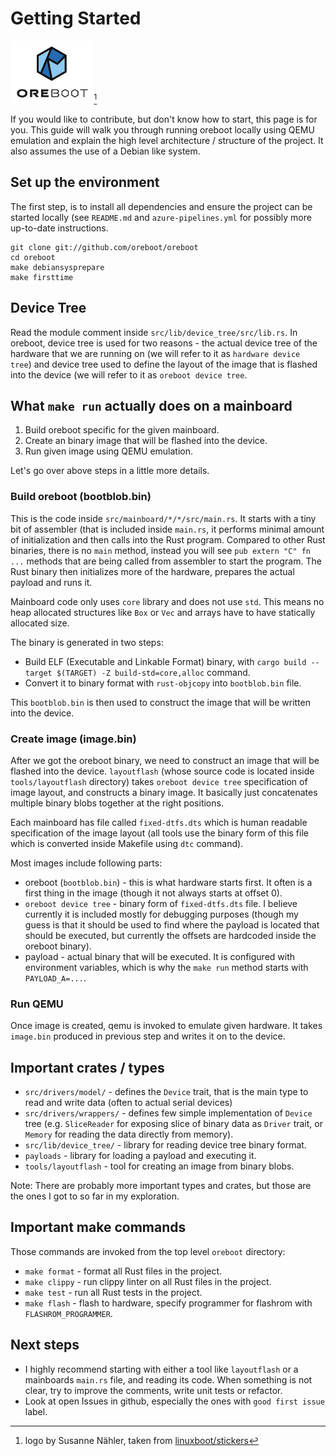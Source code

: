 # Getting Started

<img alt="oreboot logo" src="img/logo-full.png" height="100px" />[^1]

If you would like to contribute, but don't know how to start, this page is for
you. This guide will walk you through running oreboot locally using QEMU
emulation and explain the high level architecture / structure of the project.
It also assumes the use of a Debian like system.

## Set up the environment

The first step, is to install all dependencies and ensure the project can be
started locally (see `README.md` and `azure-pipelines.yml` for possibly more
up-to-date instructions.

```shell
git clone git://github.com/oreboot/oreboot
cd oreboot
make debiansysprepare
make firsttime
```

## Device Tree

Read the module comment inside `src/lib/device_tree/src/lib.rs`. In oreboot,
device tree is used for two reasons - the actual device tree of the hardware
that we are running on (we will refer to it as `hardware device tree`) and
device tree used to define the layout of the image that is flashed into the device
(we will refer to it as `oreboot device tree`.

## What `make run` actually does on a mainboard

1. Build oreboot specific for the given mainboard.
2. Create an binary image that will be flashed into the device.
3. Run given image using QEMU emulation.

Let's go over above steps in a little more details.

### Build oreboot (bootblob.bin)

This is the code inside `src/mainboard/*/*/src/main.rs`. It starts with a tiny
bit of assembler (that is included inside `main.rs`, it performs minimal
amount of initialization and then calls into the Rust program. Compared to
other Rust binaries, there is no `main` method, instead you will see `pub
extern "C" fn ...` methods that are being called from assembler to start the
program. The Rust binary then initializes more of the hardware, prepares the
actual payload and runs it.

Mainboard code only uses `core` library and does not use `std`.  This means no
heap allocated structures like `Box` or `Vec` and arrays have to have
statically allocated size.

The binary is generated in two steps:

* Build ELF (Executable and Linkable Format) binary, with
`cargo build --target $(TARGET) -Z build-std=core,alloc` command.
* Convert it to binary format with `rust-objcopy` into `bootblob.bin` file.

This `bootblob.bin` is then used to construct the image that will be written
into the device.

### Create image (image.bin)

After we got the oreboot binary, we need to construct an image that will be
flashed into the device. `layoutflash` (whose source code is located inside
`tools/layoutflash` directory) takes `oreboot device tree` specification of
image layout, and constructs a binary image. It basically just concatenates
multiple binary blobs together at the right positions.

Each mainboard has file called `fixed-dtfs.dts` which is human readable
specification of the image layout (all tools use the binary form of this file
which is converted inside Makefile using `dtc` command).

Most images include following parts:

* oreboot (`bootblob.bin`) - this is what hardware starts first. It often is a
  first thing in the image (though it not always starts at offset 0).
* `oreboot device tree` - binary form of `fixed-dtfs.dts` file. I believe
  currently it is included mostly for debugging purposes (though my guess is
  that it should be used to find where the payload is located that should be
  executed, but currently the offsets are hardcoded inside the oreboot binary).
* payload - actual binary that will be executed. It is configured with
  environment variables, which is why the `make run` method starts with
  `PAYLOAD_A=...`.

### Run QEMU

Once image is created, qemu is invoked to emulate given hardware. It takes
`image.bin` produced in previous step and writes it on to the device.

## Important crates / types

* `src/drivers/model/` - defines the `Device` trait, that is the main
  type to read and write data (often to actual serial devices)
* `src/drivers/wrappers/` - defines few simple implementation of
  `Device` tree (e.g. `SliceReader` for exposing slice of binary data as
  `Driver` trait, or `Memory` for reading the data directly from memory).
* `src/lib/device_tree/` - library for reading device tree binary format.
* `payloads` - library for loading a payload and executing it.
* `tools/layoutflash` - tool for creating an image from binary blobs.

Note: There are probably more important types and crates, but those are the
ones I got to so far in my exploration.

## Important make commands

Those commands are invoked from the top level `oreboot` directory:

* `make format` - format all Rust files in the project.
* `make clippy` - run clippy linter on all Rust files in the project.
* `make test` - run all Rust tests in the project.
* `make flash` - flash to hardware, specify programmer for flashrom with
  `FLASHROM_PROGRAMMER`.


## Next steps

* I highly recommend starting with either a tool like `layoutflash` or a
  mainboards `main.rs` file, and reading its code. When something is not clear,
  try to improve the comments, write unit tests or refactor.
* Look at open Issues in github, especially the ones with `good first issue`
  label.

[^1]: logo by Susanne Nähler, taken from [linuxboot/stickers](
https://github.com/linuxboot/stickers#oreboot)
